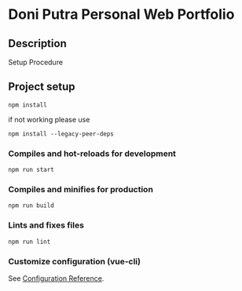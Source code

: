 # Doni Putra Personal Web Portfolio

## Description
Setup Procedure
## Project setup
```
npm install
```

if not working please use 

```
npm install --legacy-peer-deps
```

### Compiles and hot-reloads for development
```
npm run start
```

### Compiles and minifies for production
```
npm run build
```

### Lints and fixes files
```
npm run lint
```

### Customize configuration (vue-cli)
See [Configuration Reference](https://cli.vuejs.org/config/).
